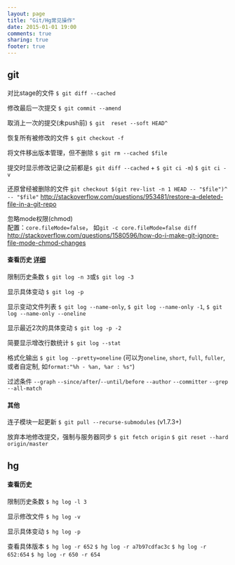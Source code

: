 ```yaml
---
layout: page
title: "Git/Hg常见操作"
date: 2015-01-01 19:00
comments: true
sharing: true
footer: true
---
```

## git
对比stage的文件
`$ git diff --cached`

修改最后一次提交
`$ git commit --amend`

取消上一次的提交(未push前)
`$ git  reset --soft HEAD^`

恢复所有被修改的文件
`$ git checkout -f`

将文件移出版本管理，但不删除
`$ git rm --cached $file`

提交时显示修改记录(之前都是`$ git diff --cached` + `$ git ci -m`)
`$ git ci -v`

还原曾经被删除的文件
`git checkout $(git rev-list -n 1 HEAD -- "$file")^ -- "$file"`
http://stackoverflow.com/questions/953481/restore-a-deleted-file-in-a-git-repo

忽略mode权限(chmod)  
配置：`core.fileMode=false`， 如`git -c core.fileMode=false diff`
http://stackoverflow.com/questions/1580596/how-do-i-make-git-ignore-file-mode-chmod-changes

#### 查看历史 [详细](http://git-scm.com/book/zh/Git-%E5%9F%BA%E7%A1%80-%E6%9F%A5%E7%9C%8B%E6%8F%90%E4%BA%A4%E5%8E%86%E5%8F%B2)
限制历史条数
`$ git log -n 3`或`$ git log -3`

显示具体变动
`$ git log -p`

显示变动文件列表
`$ git log --name-only`,
`$ git log --name-only -1`,
`$ git log --name-only --oneline`

显示最近2次的具体变动
`$ git log -p -2`

简要显示增改行数统计
`$ git log --stat`

格式化输出
`$ git log --pretty=oneline` 
(可以为`oneline`, `short`, `full`, `fuller`, 或者自定制, 如`format:"%h - %an, %ar : %s"`)

过滤条件
`--graph`
`--since/after`/`--until/before`
`--author`
`--committer`
`--grep`
`--all-match`

#### 其他
连子模块一起更新
`$ git pull --recurse-submodules` (v1.7.3+)

放弃本地修改提交，强制与服务器同步
`$ git fetch origin`
`$ git reset --hard origin/master`

## hg
#### 查看历史
限制历史条数
`$ hg log -l 3`

显示修改文件
`$ hg log -v`

显示具体变动
`$ hg log -p`

查看具体版本
`$ hg log -r 652`
`$ hg log -r a7b97cdfac3c`
`$ hg log -r 652:654`
`$ hg log -r 650 -r 654`
